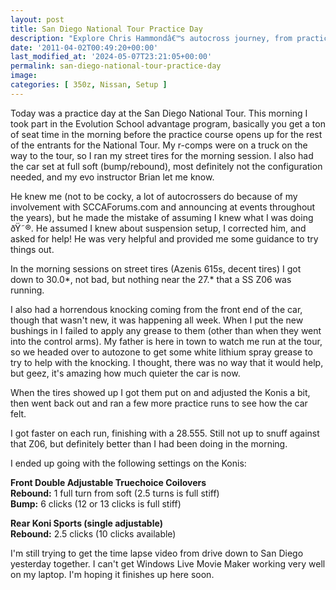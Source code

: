 ```yaml
---
layout: post
title: San Diego National Tour Practice Day
description: "Explore Chris Hammondâ€™s autocross journey, from practice runs to suspension tweaks, and his passion for racing and community at AutocrossBlog.com."
date: '2011-04-02T00:49:20+00:00'
last_modified_at: '2024-05-07T23:21:05+00:00'
permalink: san-diego-national-tour-practice-day
image:
categories: [ 350z, Nissan, Setup ]
---
```

Today was a practice day at the San Diego National Tour. This morning I took part in the Evolution School advantage program, basically you get a ton of seat time in the morning before the practice course opens up for the rest of the entrants for the National Tour. My r-comps were on a truck on the way to the tour, so I ran my street tires for the morning session. I also had the car set at full soft (bump/rebound), most definitely not the configuration needed, and my evo instructor Brian let me know.

He knew me (not to be cocky, a lot of autocrossers do because of my involvement with SCCAForums.com and announcing at events throughout the years), but he made the mistake of assuming I knew what I was doing ðŸ˜®. He assumed I knew about suspension setup, I corrected him, and asked for help! He was very helpful and provided me some guidance to try things out.

In the morning sessions on street tires (Azenis 615s, decent tires) I got down to 30.0*, not bad, but nothing near the 27.* that a SS Z06 was running.

I also had a horrendous knocking coming from the front end of the car, though that wasn't new, it was happening all week. When I put the new bushings in I failed to apply any grease to them (other than when they went into the control arms). My father is here in town to watch me run at the tour, so we headed over to autozone to get some white lithium spray grease to try to help with the knocking. I thought, there was no way that it would help, but geez, it's amazing how much quieter the car is now.

When the tires showed up I got them put on and adjusted the Konis a bit, then went back out and ran a few more practice runs to see how the car felt.

I got faster on each run, finishing with a 28.555. Still not up to snuff against that Z06, but definitely better than I had been doing in the morning.

I ended up going with the following settings on the Konis:

**Front Double Adjustable Truechoice Coilovers**    
**Rebound:** 1 full turn from soft (2.5 turns is full stiff)    
**Bump:** 6 clicks (12 or 13 clicks is full stiff)

**Rear Koni Sports (single adjustable)**    
**Rebound:** 2.5 clicks (10 clicks available)

I'm still trying to get the time lapse video from drive down to San Diego yesterday together. I can't get Windows Live Movie Maker working very well on my laptop. I'm hoping it finishes up here soon.




